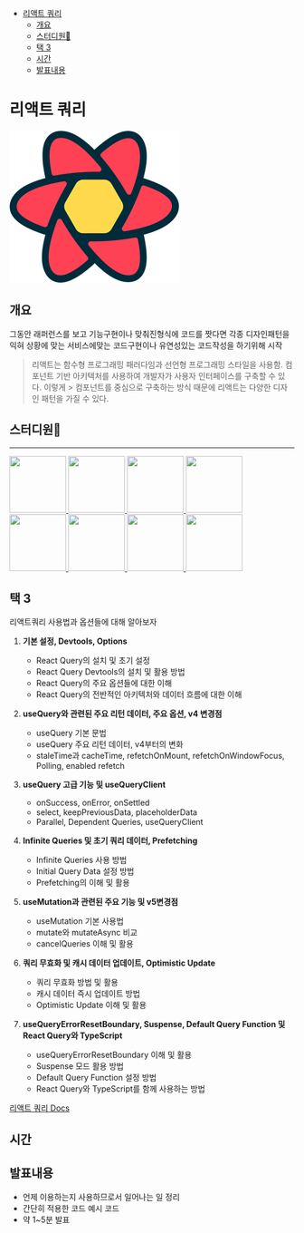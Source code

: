 - [리액트 쿼리](#리액트-쿼리)
  - [개요](#개요)
  - [스터디원🤔](#스터디원)
  - [택 3](#택-3)
  - [시간](#시간)
  - [발표내용](#발표내용)

# 리액트 쿼리

![리액트쿼리](./img/reactquery.png)

## 개요

그동안 래퍼런스를 보고 기능구현이나 맞춰진형식에 코드를 짯다면 각종 디자인패턴을 익혀 상황에 맞는 서비스에맞는 코드구현이나 유연성있는 코드작성을 하기위해 시작

> 리액트는 함수형 프로그래밍 패러다임과 선언형 프로그래밍 스타일을 사용함.
> 컴포넌트 기반 아키텍처를 사용하여 개발자가 사용자 인터페이스를 구축할 수 있다. 이렇게 > 컴포넌트를 중심으로 구축하는 방식 때문에 리액트는 다양한 디자인 패턴을 가질 수 있다.

## 스터디원🤔

---

  <a href="https://github.com/nonjk2">
      <img src="https://github.com/nonjk2.png" width="100" height="100" />
  </a>
  <a href="https://github.com/helloworld442">
      <img src="https://github.com/helloworld442.png" width="100" height="100"/>
  </a>

  <a href="https://github.com/junho01052">
      <img src="https://github.com/junho01052.png" width="100" height="100"/>
  </a>

  <a href="https://github.com/Hyeon12">
      <img src="https://github.com/Hyeon12.png" width="100" height="100"/>
  </a>

  <a href="https://github.com/doyoung1002">
      <img src="https://github.com/doyoung1002.png" width="100" height="100"/>
  </a>
  <a href="https://github.com/Haru-Im">
      <img src="https://github.com/Haru-Im.png" width="100" height="100"/>
  </a>

  <a href="https://github.com/kangsinbeom">
      <img src="https://github.com/kangsinbeom.png" width="100" height="100"/>
  </a>
  <a href="https://github.com/taehyunkim3">
      <img src="https://github.com/taehyunkim3.png" width="100" height="100"/>
  </a>

## 택 3

리액트쿼리 사용법과 옵션들에 대해 알아보자

1. **기본 설정, Devtools, Options**

   - React Query의 설치 및 초기 설정
   - React Query Devtools의 설치 및 활용 방법
   - React Query의 주요 옵션들에 대한 이해
   - React Query의 전반적인 아키텍처와 데이터 흐름에 대한 이해

2. **useQuery와 관련된 주요 리턴 데이터, 주요 옵션, v4 변경점**

   - useQuery 기본 문법
   - useQuery 주요 리턴 데이터, v4부터의 변화
   - staleTime과 cacheTime, refetchOnMount, refetchOnWindowFocus, Polling, enabled refetch

3. **useQuery 고급 기능 및 useQueryClient**

   - onSuccess, onError, onSettled
   - select, keepPreviousData, placeholderData
   - Parallel, Dependent Queries, useQueryClient

4. **Infinite Queries 및 초기 쿼리 데이터, Prefetching**

   - Infinite Queries 사용 방법
   - Initial Query Data 설정 방법
   - Prefetching의 이해 및 활용

5. **useMutation과 관련된 주요 기능 및 v5변경점**

   - useMutation 기본 사용법
   - mutate와 mutateAsync 비교
   - cancelQueries 이해 및 활용

6. **쿼리 무효화 및 캐시 데이터 업데이트, Optimistic Update**

   - 쿼리 무효화 방법 및 활용
   - 캐시 데이터 즉시 업데이트 방법
   - Optimistic Update 이해 및 활용

7. **useQueryErrorResetBoundary, Suspense, Default Query Function 및 React Query와 TypeScript**
   - useQueryErrorResetBoundary 이해 및 활용
   - Suspense 모드 활용 방법
   - Default Query Function 설정 방법
   - React Query와 TypeScript를 함께 사용하는 방법

[리액트 쿼리 Docs](https://tanstack.com/query/v5/docs/react/overview)

## 시간

## 발표내용

- 언제 이용하는지 사용하므로서 일어나는 일 정리
- 간단히 적용한 코드 예시 코드
- 약 1~5분 발표

